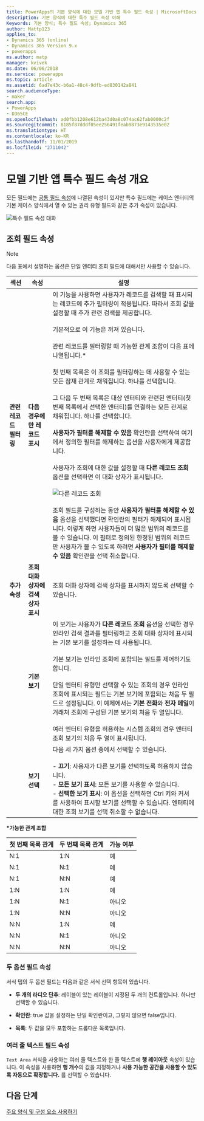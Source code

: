 ```yaml
---
title: PowerApps의 기본 양식에 대한 모델 기반 앱 특수 필드 속성 | MicrosoftDocs
description: 기본 양식에 대한 특수 필드 속성 이해
Keywords: 기본 양식; 특수 필드 속성; Dynamics 365
author: Mattp123
applies_to:
- Dynamics 365 (online)
- Dynamics 365 Version 9.x
- powerapps
ms.author: matp
manager: kvivek
ms.date: 06/06/2018
ms.service: powerapps
ms.topic: article
ms.assetid: 6ad7e43c-b6a1-48c4-9dfb-ed830142a841
search.audienceType:
- maker
search.app:
- PowerApps
- D365CE
ms.openlocfilehash: ad0fbb1208e612ba43d0a8c074ac62fab0000c2f
ms.sourcegitcommit: 8185f87dddf05ee256491feab9873e9143535e02
ms.translationtype: HT
ms.contentlocale: ko-KR
ms.lasthandoff: 11/01/2019
ms.locfileid: "2711042"
---
```

# <a name="overview-of-model-driven-app-special-field-properties"></a>모델 기반 앱 특수 필드 속성 개요

 모든 필드에는 [공통 필드 속성](common-field-properties-legacy.md)에 나열된 속성이 있지만 특수 필드에는 케이스 엔터티의 기본 케이스 양식에서 열 수 있는 권리 유형 필드와 같은 추가 속성이 있습니다.  

![특수 필드 속성 대화](media/special-properties.png)
  
<a name="BKMK_LookupFieldProperties"></a>  
 
## <a name="lookup-field-properties"></a>조회 필드 속성  
  
> [!NOTE]
>  다음 표에서 설명하는 옵션은 단일 엔터티 조회 필드에 대해서만 사용할 수 있습니다.  
  
|섹션|속성|설명|  
|-------------|--------------|-----------------|  
|**관련 레코드 필터링**|**다음 경우에만 레코드 표시**|이 기능을 사용하면 사용자가 레코드를 검색할 때 표시되는 레코드에 추가 필터링이 적용됩니다. 따라서 조회 값을 설정할 때 추가 관련 검색을 제공합니다.<br /><br /> 기본적으로 이 기능은 꺼져 있습니다.<br /><br /> 관련 레코드를 필터링할 때 가능한 관계 조합이 다음 표에 나열됩니다.*<br /><br /> 첫 번째 목록은 이 조회를 필터링하는 데 사용할 수 있는 모든 잠재 관계로 채워집니다. 하나를 선택합니다.<br /><br /> 그 다음 두 번째 목록은 대상 엔터티와 관련된 엔터티(첫 번째 목록에서 선택한 엔터티)를 연결하는 모든 관계로 채워집니다. 하나를 선택합니다.<br /><br /> **사용자가 필터를 해제할 수 있음** 확인란을 선택하여 여기에서 정의한 필터를 해제하는 옵션을 사용자에게 제공합니다.<br /><br /> 사용자가 조회에 대한 값을 설정할 때 **다른 레코드 조회** 옵션을 선택하면 이 대화 상자가 표시됩니다.<br /><br /> ![다른 레코드 조회](media/crm-ua-v-8-1-look-up-more-records.png) <br /><br /> 조회 필드를 구성하는 동안 **사용자가 필터를 해제할 수 있음** 옵션을 선택했다면 확인란의 필터가 해제되어 표시됩니다.  이렇게 하면 사용자들이 더 많은 범위의 레코드를 볼 수 있습니다. 이 필터로 정의된 한정된 범위의 레코드만 사용자가 볼 수 있도록 하려면 **사용자가 필터를 해제할 수 있음** 확인란을 선택 취소합니다.|  
|**추가 속성**|**조회 대화 상자에 검색 상자 표시**|조회 대화 상자에 검색 상자를 표시하지 않도록 선택할 수 있습니다.|  
||**기본 보기**|이 보기는 사용자가 **다른 레코드 조회** 옵션을 선택한 경우 인라인 검색 결과를 필터링하고 조회 대화 상자에 표시되는 기본 보기를 설정하는 데 사용됩니다.<br /><br /> 기본 보기는 인라인 조회에 포함되는 필드를 제어하기도 합니다.<br /><br /> 단일 엔터티 유형만 선택할 수 있는 조회의 경우 인라인 조회에 표시되는 필드는 기본 보기에 포함되는 처음 두 필드로 설정됩니다. 이 예제에서는 **기본 전화**와 **전자 메일**이 거래처 조회에 구성된 기본 보기의 처음 두 열입니다.<br /><br /> 여러 엔터티 유형을 허용하는 시스템 조회의 경우 엔터티 조회 보기의 처음 두 열이 표시됩니다.|  
||**보기 선택**|다음 세 가지 옵션 중에서 선택할 수 있습니다.<br /><br /> -   **끄기**: 사용자가 다른 보기를 선택하도록 허용하지 않습니다.<br />-   **모든 보기 표시**: 모든 보기를 사용할 수 있습니다.<br />-   **선택한 보기 표시**: 이 옵션을 선택하면 Ctrl 키와 커서를 사용하여 표시할 보기를 선택할 수 있습니다. 엔터티에 대한 조회 보기를 선택 취소할 수 없습니다.|  
  
 **\*가능한 관계 조합**  
  
|첫 번째 목록 관계|두 번째 목록 관계|가능 여부|  
|-----------------------------|------------------------------|----------------|  
|N:1|1:N|예|  
|N:1|N:1|예|  
|N:1|N:N|예|  
|1:N|1:N|예|  
|1:N|N:1|아니오|  
|1:N|N:N|아니오|  
|N:N|1:N|예|  
|N:N|N:1|아니오|  
|N:N|N:N|아니오|  
  
<a name="BKMK_TwoOptionProperties"></a>   

### <a name="two-option-field-properties"></a>두 옵션 필드 속성  
 서식 탭의 두 옵션 필드는 다음과 같은 서식 선택 항목이 있습니다.  
  
- **두 개의 라디오 단추**: 레이블이 있는 레이블이 지정된 두 개의 컨트롤입니다. 하나만 선택할 수 있습니다.  
  
- **확인란**: true 값을 설정하는 단일 확인란이고, 그렇지 않으면 false입니다.  
  
- **목록**: 두 값을 모두 포함하는 드롭다운 목록입니다.  
  
<a name="BKMK_MultipleLinesOfTextProperties"></a>   

### <a name="multiple-lines-of-text-field-properties"></a>여러 줄 텍스트 필드 속성  
 `Text Area` 서식을 사용하는 여러 줄 텍스트와 한 줄 텍스트에 **행 레이아웃** 속성이 있습니다. 이 속성을 사용하면 **행 개수**의 값을 지정하거나 **사용 가능한 공간을 사용할 수 있도록 자동으로 확장합니다.** 를 선택할 수 있습니다.  

## <a name="next-steps"></a>다음 단계

[주요 양식 및 구성 요소 사용하기](use-main-form-and-components.md)
